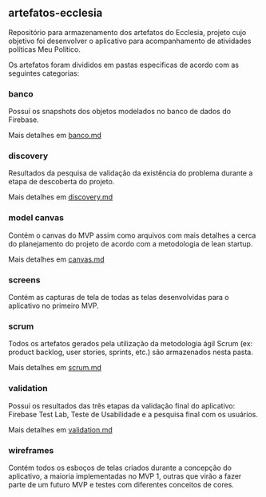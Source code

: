 ## artefatos-ecclesia

Repositório para armazenamento dos artefatos do Ecclesia, projeto cujo objetivo foi desenvolver o aplicativo para acompanhamento de atividades políticas Meu Político.

Os artefatos foram divididos em pastas especificas de acordo com as seguintes categorias:

### banco
Possuí os snapshots dos objetos modelados no banco de dados do Firebase. 

Mais detalhes em [banco.md](https://github.com/DiegoKremer/artefatos-ecclesia/tree/master/banco "banco.md")

### discovery
Resultados da pesquisa de validação da existência do problema durante a etapa de descoberta do projeto.

Mais detalhes em [discovery.md](https://github.com/DiegoKremer/artefatos-ecclesia/tree/master/discovery "discovery.md")

### model canvas
Contém o canvas do MVP assim como arquivos com mais detalhes a cerca do planejamento do projeto de acordo com a metodologia de lean startup. 

Mais detalhes em [canvas.md](https://github.com/DiegoKremer/artefatos-ecclesia/blob/master/model%20canvas/canvas.md "canvas.md")

### screens
Contém as capturas de tela de todas as telas desenvolvidas para o aplicativo no primeiro MVP.

### scrum
Todos os artefatos gerados pela utilização da metodologia ágil Scrum (ex: product backlog, user stories, sprints, etc.) são armazenados nesta pasta. 

Mais detalhes em [scrum.md](https://github.com/DiegoKremer/artefatos-ecclesia/blob/master/scrum/scrum.md "scrum.md")

### validation
Possuí os resultados das três etapas da validação final do aplicativo: Firebase Test Lab, Teste de Usabilidade e a pesquisa final com os usuários.

Mais detalhes em [validation.md](https://github.com/DiegoKremer/artefatos-ecclesia/blob/master/validation/validation.md "validation.md")

### wireframes
Contém todos os esboços de telas criados durante a concepção do aplicativo, a maioria implementadas no MVP 1, outras que virão a fazer parte de um futuro MVP e testes com diferentes conceitos de cores.
